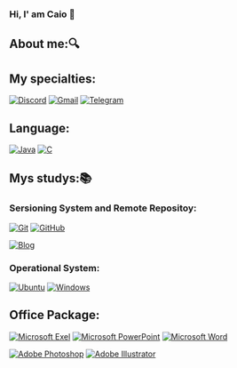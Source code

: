 ### Hi, I' am Caio 👋

## About me:🔍


## My specialties: 

[![Discord](https://img.shields.io/badge/Discord-4052ef?style=for-the-badge&logo=discord&logoColor=white)]()
[![Gmail](https://img.shields.io/badge/Gmail-d30000?style=for-the-badge&logo=gmail&logoColor=white)]()
[![Telegram](https://img.shields.io/badge/Telegram-009dff?style=for-the-badge&logo=telegram&logoColor=white)]()

## Language:

[![Java](https://img.shields.io/badge/Java-FC4C02?style=for-the-badge&logo=java&logoColor=white)]()
[![C](https://img.shields.io/badge/C-005FED?style=for-the-badge&logo=c&logoColor=white)]()

## Mys studys:📚
  ### Sersioning System and Remote Repositoy:
  [![Git](https://img.shields.io/badge/Git-fc2500?style=for-the-badge&logo=Git&logoColor=white)]()
  [![GitHub](https://img.shields.io/badge/GitHub-181717?style=for-the-badge&logo=github&logoColor=white)]()

  [![Blog](https://img.shields.io/badge/Spring-DB33F?style=for-the-badge&logo=spring&logoColor=white)]()

  ### Operational System:

  [![Ubuntu](https://img.shields.io/badge/Ubuntu-39017e?style=for-the-badge&logo=ubuntu&logoColor=white)]()
  [![Windows](https://img.shields.io/badge/Windows-0078D6?style=for-the-badge&logo=windows&logoColor=white)]()

## Office Package:
[![Microsoft Exel](https://img.shields.io/badge/Microsoft_Excel-006606?style=for-the-badge&logo=microsoft-excel&logoColor=white)]()
[![Microsoft PowerPoint](https://img.shields.io/badge/Microsoft_PowerPoint-e02c00?style=for-the-badge&logo=microsoft-powerpoint&logoColor=white)]()
[![Microsoft Word](https://img.shields.io/badge/Microsoft_Word-003399?style=for-the-badge&logo=microsoft-excel&logoColor=white)]()


[![Adobe Photoshop](https://img.shields.io/badge/Adobe%20Photoshop-31A8FF?style=for-the-badge&logo=Adobe%20Photoshop&logoColor=black)]()
[![Adobe Illustrator](https://img.shields.io/badge/Adobe%20Illustrator-FF9A00?style=for-the-badge&logo=Adobe%20Illustrator&logoColor=white)]()

